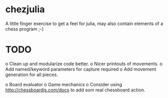 chezjulia
=========

A little finger exercise to get a feel for julia, may also contain elements of a chess program ;-)

TODO
====

 o Clean up and modularize code better.
 o Nicer printouts of movements.
 o Add named/keyword parameters for capture required
 o Add movement generation for all pieces.

 o Board evaluator
 o Game mechanics
  o Consider using http://chessboardjs.com/docs to add som real chessboard action.

